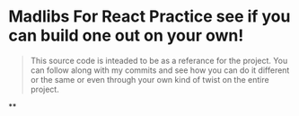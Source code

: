 # Madlibs For React Practice see if you can build one out on your own!

> This source code is inteaded to be as a referance for the project. You can follow along with my commits and see how you can do it different or the same or even through your own kind of twist on the entire project.

**
